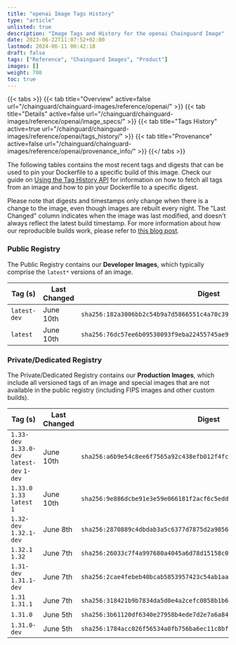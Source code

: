 ```yaml
---
title: "openai Image Tags History"
type: "article"
unlisted: true
description: "Image Tags and History for the openai Chainguard Image"
date: 2023-06-22T11:07:52+02:00
lastmod: 2024-06-11 00:42:18
draft: false
tags: ["Reference", "Chainguard Images", "Product"]
images: []
weight: 700
toc: true
---
```


{{< tabs >}}
{{< tab title="Overview" active=false url="/chainguard/chainguard-images/reference/openai/" >}}
{{< tab title="Details" active=false url="/chainguard/chainguard-images/reference/openai/image_specs/" >}}
{{< tab title="Tags History" active=true url="/chainguard/chainguard-images/reference/openai/tags_history/" >}}
{{< tab title="Provenance" active=false url="/chainguard/chainguard-images/reference/openai/provenance_info/" >}}
{{</ tabs >}}

The following tables contains the most recent tags and digests that can be used to pin your Dockerfile to a specific build of this image. Check our guide on [Using the Tag History API](/chainguard/chainguard-images/using-the-tag-history-api/) for information on how to fetch all tags from an image and how to pin your Dockerfile to a specific digest.

Please note that digests and timestamps only change when there is a change to the image, even though images are rebuilt every night. The "Last Changed" column indicates when the image was last modified, and doesn't always reflect the latest build timestamp. For more information about how our reproducible builds work, please refer to [this blog post](https://www.chainguard.dev/unchained/reproducing-chainguards-reproducible-image-builds).

### Public Registry
The Public Registry contains our **Developer Images**, which typically comprise the `latest*` versions of an image.

| Tag (s)       | Last Changed | Digest                                                                    |
|---------------|--------------|---------------------------------------------------------------------------|
|  `latest-dev` | June 10th    | `sha256:182a3006bb2c54b9a7d5866551c4a70c393ef4eb57bea6f8825a9e94feb50888` |
|  `latest`     | June 10th    | `sha256:76dc57ee6b09530093f9eba22455745ae97b9212a36b3cab26dd46671f3472da` |


### Private/Dedicated Registry
The Private/Dedicated Registry contains our **Production Images**, which include all versioned tags of an image and special images that are not available in the public registry (including FIPS images and other custom builds).

| Tag (s)                                       | Last Changed | Digest                                                                    |
|-----------------------------------------------|--------------|---------------------------------------------------------------------------|
|  `1.33-dev` `1.33.0-dev` `latest-dev` `1-dev` | June 10th    | `sha256:a6b9e54c8ee6f7565a92c438efb012f4fcc62337a47122a509917c094a75593c` |
|  `1.33.0` `1.33` `latest` `1`                 | June 10th    | `sha256:9e886dcbe91e3e59e066181f2acf6c5eddcf3cd07922f509b68a2470aac9445a` |
|  `1.32-dev` `1.32.1-dev`                      | June 8th     | `sha256:2870889c4dbdab3a5c6377d7875d2a9856bd173a88cb4ed874f6b6b37e8b72bf` |
|  `1.32.1` `1.32`                              | June 7th     | `sha256:26033c7f4a997680a4045a6d78d15158c0966542931d6df0e024e822be5ef456` |
|  `1.31-dev` `1.31.1-dev`                      | June 7th     | `sha256:2cae4febeb40bcab5853957423c54ab1aa20bcf6fcf105d2a25a95ddd965899b` |
|  `1.31` `1.31.1`                              | June 7th     | `sha256:318421b9b7834da5d0e4a2cefc0858b1b6dd59637627afce6cbfa642970a62df` |
|  `1.31.0`                                     | June 5th     | `sha256:3b61120df6340e27958b4ede7d2e7a6a8448f723c1e4649dd562d2316700d324` |
|  `1.31.0-dev`                                 | June 5th     | `sha256:1784acc026f56534a0fb756ba6ec11c8bf6fbc7db54c50f0b23c298db198d9cb` |

